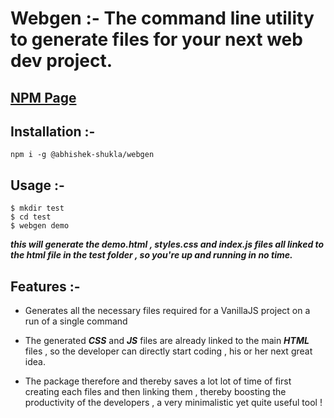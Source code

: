 # Webgen :- The command line utility to generate files for your next web dev project.
## [NPM Page](https://www.npmjs.com/package/web-generate)

## Installation :- 
````
npm i -g @abhishek-shukla/webgen
````

## Usage :- 
```
$ mkdir test
$ cd test
$ webgen demo
```
***this will generate the demo.html , styles.css and index.js files all linked to the html file in the test folder , so you're up and running in no time.***


## Features :-

 - Generates all the necessary files required for a VanillaJS project on a run of a single command
 - The generated ***CSS*** and ***JS*** files are already linked to the main ***HTML*** files , 
 so the developer can directly start coding , his or her next great idea.
 
 - The package therefore and thereby saves a lot lot of time of first creating each files and then linking them , thereby boosting the productivity of the developers , a very minimalistic yet quite useful tool !
